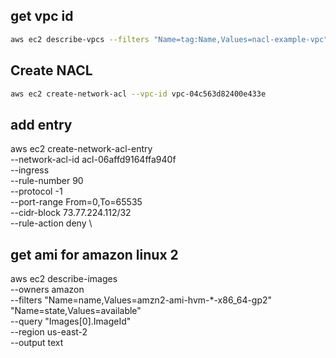 ## get vpc id
```sh
aws ec2 describe-vpcs --filters "Name=tag:Name,Values=nacl-example-vpc" --query "Vpcs[0].VpcId" --output text
```


## Create NACL
```sh
aws ec2 create-network-acl --vpc-id vpc-04c563d82400e433e
```

## add entry
aws ec2 create-network-acl-entry \
--network-acl-id acl-06affd9164ffa940f \
--ingress \
--rule-number 90 \
--protocol -1 \
--port-range From=0,To=65535 \
--cidr-block 73.77.224.112/32 \
--rule-action deny \



## get ami for amazon linux 2
aws ec2 describe-images \
--owners amazon \
--filters "Name=name,Values=amzn2-ami-hvm-*-x86_64-gp2" \
"Name=state,Values=available" \
--query "Images[0].ImageId" \
--region us-east-2 \
--output text
